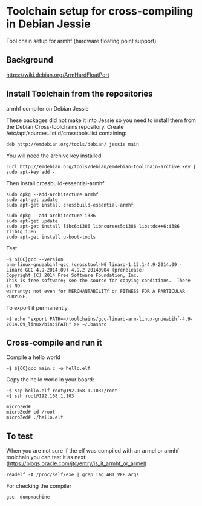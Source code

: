 # Toolchain setup for cross-compiling in Debian Jessie

Tool chain setup for armhf (hardware floating point support)

## Background

https://wiki.debian.org/ArmHardFloatPort


## Install Toolchain from the repositories

armhf compiler on Debian Jessie

These packages did not make it into Jessie so you need to install them from the 
Debian Cross-toolchains repository. Create /etc/apt/sources.list.d/crosstools.list containing:

    deb http://emdebian.org/tools/debian/ jessie main

You will need the archive key installed

    curl http://emdebian.org/tools/debian/emdebian-toolchain-archive.key | sudo apt-key add -

Then install crossbuild-essential-armhf

    sudo dpkg --add-architecture armhf
    sudo apt-get update
    sudo apt-get install crossbuild-essential-armhf

    sudo dpkg --add-architecture i386
    sudo apt-get update
    sudo apt-get install libc6:i386 libncurses5:i386 libstdc++6:i386 zlib1g:i386 
    sudo apt-get install u-boot-tools    
    

Test

    ~$ ${CC}gcc --version
    arm-linux-gnueabihf-gcc (crosstool-NG linaro-1.13.1-4.9-2014.09 - Linaro GCC 4.9-2014.09) 4.9.2 20140904 (prerelease)
    Copyright (C) 2014 Free Software Foundation, Inc.
    This is free software; see the source for copying conditions.  There is NO
    warranty; not even for MERCHANTABILITY or FITNESS FOR A PARTICULAR PURPOSE.

To export it permanently
  
    ~$ echo "export PATH=~/toolchains/gcc-linaro-arm-linux-gnueabihf-4.9-2014.09_linux/bin:$PATH" >> ~/.bashrc


## Cross-compile and run it

Compile a hello world

    ~$ ${CC}gcc main.c -o hello.elf
    

Copy the hello world in your board:

    ~$ scp hello.elf root@192.168.1.103:/root
    ~$ ssh root@192.168.1.103

    microZed#
    microZed# cd /root
    microZed# ./hello.elf
    
## To test

When you are not sure if the elf was compiled with an armel or armhf toolchain you can test it as next:
(https://blogs.oracle.com/jtc/entry/is_it_armhf_or_armel)
    
    readelf -A /proc/self/exe | grep Tag_ABI_VFP_args

For checking the compiler

    gcc -dumpmachine    
